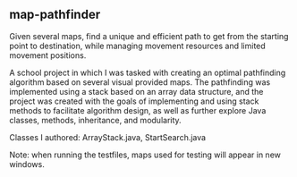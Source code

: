 ## map-pathfinder

Given several maps, find a unique and efficient path to get from the starting point to destination, while managing movement resources and limited movement positions. 

A school project in which I was tasked with creating an optimal pathfinding algorithm based on several visual provided maps. The pathfinding was implemented using a stack based on an array data structure, and the project was created with the goals of implementing and using stack methods to facilitate algorithm design, as well as further explore Java classes, methods, inheritance, and modularity. 

Classes I authored: ArrayStack.java, StartSearch.java 

Note: when running the testfiles, maps used for testing will appear in new windows. 
